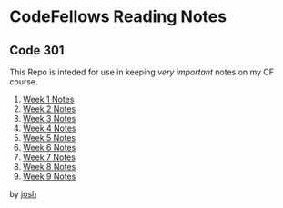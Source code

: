 # CodeFellows Reading Notes

## Code 301
This Repo is inteded for use in keeping *very important* notes on my CF course.
1. [Week 1 Notes](reading1.md)
2. [Week 2 Notes](reading2.md)
3. [Week 3 Notes](reading3.md)
4. [Week 4 Notes](reading4.md)
5. [Week 5 Notes](reading5.md)
6. [Week 6 Notes](reading6.md)
7. [Week 7 Notes]()
8. [Week 8 Notes](reading8.md)
9. [Week 9 Notes](reading9.md)



by [josh](http://www.josheasley.net)
